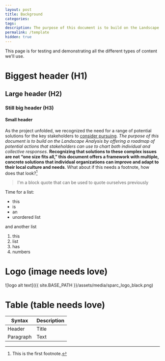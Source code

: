 ```yaml
---
layout: post
title: Background
categories:
tags:
description: The purpose of this document is to build on the Landscape Analysis by offering a roadmap of potential actions that stakeholders can use to chart both individual and collective responses.
permalink: /template
hidden: true
---
```


This page is for testing and demonstrating all the different types of content we'll use.

# Biggest header (H1)
## Large header (H2)
### Still big header (H3)
#### Small header

As the project unfolded, we recognized the need for a range of potential solutions for the key stakeholders to [consider pursuing](https://josephmcarthur.github.io/infrastructure/template). *The purpose of this document is to build on the Landscape Analysis by offering a roadmap of potential actions that stakeholders can use to chart both individual and collective responses*. **Recognizing that solutions to these complex issues are not “one size fits all,” this document offers a framework with multiple, concrete solutions that individual organizations can improve and adapt to their local culture and needs**. What about if this needs a footnote, how does that look?[^1]

> I'm a block quote that can be used to quote ourselves previously


Time for a list:

* this
* is
* an
* unordered list

and another list

1. this
2. list
3. has
4. numbers

# Logo (image needs love)

![logo alt text]({{ site.BASE_PATH }}/assets/media/sparc_logo_black.png)

# Table (table needs love)

| Syntax      | Description |
| ----------- | ----------- |
| Header      | Title       |
| Paragraph   | Text        |


[^1]: This is the first footnote.
